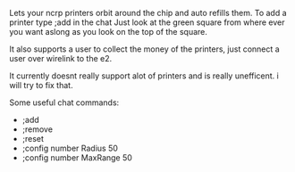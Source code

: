 Lets your ncrp printers orbit around the chip and auto refills them.
To add a printer type ;add in the chat
Just look at the green square from where ever you want aslong as you look on the top of the square.

It also supports a user to collect the money of the printers, just connect a user over wirelink to the e2.


It currently doesnt really support alot of printers and is really unefficent. i will try to fix that.

Some useful chat commands:
- ;add
- ;remove
- ;reset
- ;config number Radius 50
- ;config number MaxRange 50
